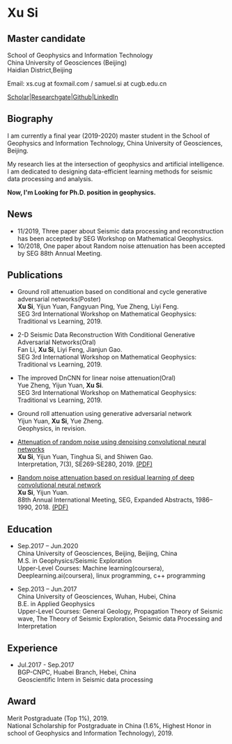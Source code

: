 # Xu Si
## Master candidate
School of Geophysics and Information Technology  
China University of Geosciences (Beijing)  
Haidian District,Beijing

Email: xs.cug at foxmail.com / samuel.si at cugb.edu.cn 

[Scholar](https://scholar.google.com/citations?user=pdmU1VcAAAAJ&hl=zh-CN&oi=sra)|[Researchgate](https://www.researchgate.net/profile/Xu_Si8)|[Github](https://github.com/sixu0)|[LinkedIn](https://www.linkedin.com/in/%E6%97%AD-%E5%8F%B8-540a85173/)  

## Biography
I am currently a final year (2019-2020) master student in the School of Geophysics and Information Technology, China University of Geosciences, Beijing.

My research lies at the intersection of geophysics and artificial intelligence. I am dedicated to designing data-efficient learning methods for seismic data processing and analysis.  

**Now, I'm Looking for Ph.D. position in geophysics.**

## News
* 11/2019, Three paper about Seismic data processing and reconstruction has been accepted by SEG Workshop on Mathematical Geophysics.
* 10/2018, One paper about Random noise attenuation has been accepted by SEG 88th Annual Meeting.

## Publications
* Ground roll attenuation based on conditional and cycle generative adversarial networks(Poster)  
**Xu Si**, Yijun Yuan, Fangyuan Ping, Yue Zheng, Liyi Feng.  
SEG 3rd International Workshop on Mathematical Geophysics: Traditional vs Learning, 2019. 

* 2-D Seismic Data Reconstruction With Conditional Generative Adversarial Networks(Oral)  
Fan Li, **Xu Si**, Liyi Feng, Jianjun Gao.  
SEG 3rd International Workshop on Mathematical Geophysics: Traditional vs Learning, 2019.

* The improved DnCNN for linear noise attenuation(Oral)  
Yue Zheng, Yijun Yuan, **Xu Si**.  
SEG 3rd International Workshop on Mathematical Geophysics: Traditional vs Learning, 2019.

* Ground roll attenuation using generative adversarial network  
Yijun Yuan, **Xu Si**, Yue Zheng.  
Geophysics, in revision.

* [Attenuation of random noise using denoising convolutional neural networks](https://library.seg.org/doi/10.1190/INT-2018-0220.1)  
**Xu Si**, Yijun Yuan, Tinghua Si, and Shiwen Gao.  
Interpretation, 7(3), SE269-SE280, 2019. [(PDF)](https://www.researchgate.net/publication/335651063_Attenuation_of_random_noise_using_denoising_convolutional_neural_networks)

* [Random noise attenuation based on residual learning of deep convolutional neural network](https://library.seg.org/doi/10.1190/segam2018-2985176.1)    
**Xu Si**, Yijun Yuan.  
88th Annual International Meeting, SEG, Expanded Abstracts, 1986–1990, 2018. [(PDF)](https://www.researchgate.net/publication/327614182_Random_noise_attenuation_based_on_residual_learning_of_deep_convolutional_neural_network?_sg=PkY_0oOGd1vBkVsDJ4cHoxwrsSypiklEuYqLf7_CsqgQ4u_TVsGerrg-DDkkNofBtOXUv8e220xroajPaob0T12rGw9pD0TcVy5ksy2y.Wjny7T6CFD7r3nCNXWYI07xE2jhYApPA0-8-Klhp7DioSSZdtDxsGFQqNEqJ99SO74BQeOV9MnslqsKQ5x15yQ)

## Education
* Sep.2017 – Jun.2020  
China University of Geosciences, Beijing, Beijing, China  
M.S. in Geophysics/Seismic Exploration  
Upper-Level Courses: Machine learning(coursera), Deeplearning.ai(coursera), linux programming, c++ programming

* Sep.2013 – Jun.2017  
China University of Geosciences, Wuhan, Hubei, China  
B.E. in Applied Geophysics  
Upper-Level Courses: General Geology, Propagation Theory of Seismic wave, The Theory of Seismic Exploration, Seismic data Processing and Interpretation

## Experience
* Jul.2017 - Sep.2017  
BGP-CNPC, Huabei Branch, Hebei, China  
Geoscientific Intern in Seismic data processing

## Award
Merit Postgraduate (Top 1%), 2019.  
National Scholarship for Postgraduate in China (1.6%, Highest Honor in school of Geophysics and Information Technology), 2019.





